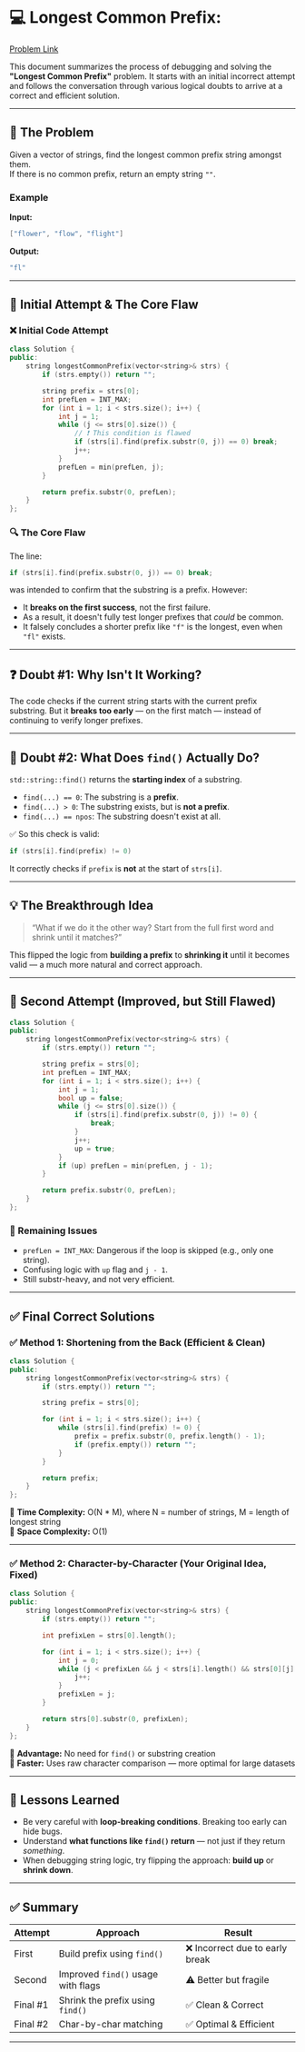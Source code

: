 # 💻 Longest Common Prefix: 

[Problem Link](https://leetcode.com/problems/longest-common-prefix/description/)

This document summarizes the process of debugging and solving the **"Longest Common Prefix"** problem. It starts with an initial incorrect attempt and follows the conversation through various logical doubts to arrive at a correct and efficient solution.

---

## 🎯 The Problem

Given a vector of strings, find the longest common prefix string amongst them.  
If there is no common prefix, return an empty string `""`.

### Example

**Input:**  
```cpp
["flower", "flow", "flight"]
```

**Output:**  
```cpp
"fl"
```

---

## 🧱 Initial Attempt & The Core Flaw

### ❌ Initial Code Attempt

```cpp
class Solution {
public:
    string longestCommonPrefix(vector<string>& strs) {
        if (strs.empty()) return "";

        string prefix = strs[0];
        int prefLen = INT_MAX;
        for (int i = 1; i < strs.size(); i++) {
            int j = 1;
            while (j <= strs[0].size()) {
                // ❗ This condition is flawed
                if (strs[i].find(prefix.substr(0, j)) == 0) break;
                j++;
            }
            prefLen = min(prefLen, j);
        }

        return prefix.substr(0, prefLen);
    }
};
```

### 🔍 The Core Flaw

The line:
```cpp
if (strs[i].find(prefix.substr(0, j)) == 0) break;
```
was intended to confirm that the substring is a prefix. However:

- It **breaks on the first success**, not the first failure.
- As a result, it doesn't fully test longer prefixes that *could* be common.
- It falsely concludes a shorter prefix like `"f"` is the longest, even when `"fl"` exists.

---

## ❓ Doubt #1: Why Isn't It Working?

The code checks if the current string starts with the current prefix substring. But it **breaks too early** — on the first match — instead of continuing to verify longer prefixes.

---

## 🧠 Doubt #2: What Does `find()` Actually Do?

`std::string::find()` returns the **starting index** of a substring.

- `find(...) == 0`: The substring is a **prefix**.
- `find(...) > 0`: The substring exists, but is **not a prefix**.
- `find(...) == npos`: The substring doesn't exist at all.

✅ So this check is valid:
```cpp
if (strs[i].find(prefix) != 0)
```
It correctly checks if `prefix` is **not** at the start of `strs[i]`.

---

## 💡 The Breakthrough Idea

> “What if we do it the other way? Start from the full first word and shrink until it matches?”

This flipped the logic from **building a prefix** to **shrinking it** until it becomes valid — a much more natural and correct approach.

---

## 🧪 Second Attempt (Improved, but Still Flawed)

```cpp
class Solution {
public:
    string longestCommonPrefix(vector<string>& strs) {
        if (strs.empty()) return "";

        string prefix = strs[0];
        int prefLen = INT_MAX;
        for (int i = 1; i < strs.size(); i++) {
            int j = 1;
            bool up = false;
            while (j <= strs[0].size()) {
                if (strs[i].find(prefix.substr(0, j)) != 0) {
                    break;
                }
                j++;
                up = true;
            }
            if (up) prefLen = min(prefLen, j - 1);
        }

        return prefix.substr(0, prefLen);
    }
};
```

### 🚨 Remaining Issues

- `prefLen = INT_MAX`: Dangerous if the loop is skipped (e.g., only one string).
- Confusing logic with `up` flag and `j - 1`.
- Still substr-heavy, and not very efficient.

---

## ✅ Final Correct Solutions

### ✅ **Method 1: Shortening from the Back (Efficient & Clean)**

```cpp
class Solution {
public:
    string longestCommonPrefix(vector<string>& strs) {
        if (strs.empty()) return "";

        string prefix = strs[0];

        for (int i = 1; i < strs.size(); i++) {
            while (strs[i].find(prefix) != 0) {
                prefix = prefix.substr(0, prefix.length() - 1);
                if (prefix.empty()) return "";
            }
        }

        return prefix;
    }
};
```

🔹 **Time Complexity:** O(N * M), where N = number of strings, M = length of longest string  
🔹 **Space Complexity:** O(1)

---

### ✅ **Method 2: Character-by-Character (Your Original Idea, Fixed)**

```cpp
class Solution {
public:
    string longestCommonPrefix(vector<string>& strs) {
        if (strs.empty()) return "";

        int prefixLen = strs[0].length();

        for (int i = 1; i < strs.size(); i++) {
            int j = 0;
            while (j < prefixLen && j < strs[i].length() && strs[0][j] == strs[i][j]) {
                j++;
            }
            prefixLen = j;
        }

        return strs[0].substr(0, prefixLen);
    }
};
```

🔹 **Advantage:** No need for `find()` or substring creation  
🔹 **Faster:** Uses raw character comparison — more optimal for large datasets

---

## 🧠 Lessons Learned

- Be very careful with **loop-breaking conditions**. Breaking too early can hide bugs.
- Understand **what functions like `find()` return** — not just if they return *something*.
- When debugging string logic, try flipping the approach: **build up** or **shrink down**.

---

## ✅ Summary

| Attempt    | Approach                             | Result                       |
|------------|--------------------------------------|------------------------------|
| First      | Build prefix using `find()`          | ❌ Incorrect due to early break |
| Second     | Improved `find()` usage with flags   | ⚠️ Better but fragile         |
| Final #1   | Shrink the prefix using `find()`     | ✅ Clean & Correct            |
| Final #2   | Char-by-char matching                | ✅ Optimal & Efficient        |

---

